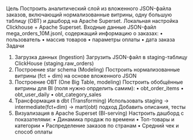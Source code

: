 Цель
Построить аналитический слой из вложенного JSON-файла заказов, включающий нормализованные витрины, одну большую таблицу (OBT) и дашборд на Apache Superset.  Локальная настройка Clickhouse + Apache Superset.
Входные данные
JSON-файл mega_orders_10M.jsonl, содержащий информацию о заказах:
•	пользователь
•	массив товаров
•	параметры оплаты
•	дата заказа
Задачи
1. Загрузка данных (Ingestion)
Загрузить JSON-файл в staging-таблицу ClickHouse (staging.raw_orders)
2. Построение star schema (Modeling)
Построить нормализованные витрины (fct + dim) на основе вложенного JSON
3. Построение OBT (One Big Table, modeling)
Построить обобщённые витрины для BI (поля нужно опрделить самим):
•	obt_order_items 
•	obt_user_daily 
•	obt_category_sales 
4. Трансформация в dbt (Transforming)
Использовать staging -> intermediate(fct+dim) ->  mart(obt)  подход
Добавить описания, тесты
5. Визуализация в Apache Superset (BI-serving)
Настроить дашборд с показателями:
•	Динамика продаж по времени
•	Топ-товары и категории
•	Распределение заказов по странам
•	Средний чек и способ оплаты
